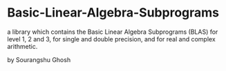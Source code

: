 # Basic-Linear-Algebra-Subprograms
a library which contains the Basic Linear Algebra Subprograms (BLAS) for level 1, 2 and 3, for single and double precision, and for real and complex arithmetic.

by Sourangshu Ghosh
